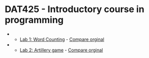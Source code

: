 # DAT425 - Introductory course in programming

*  - [Lab 1: Word Counting](lab1) - [Compare orginal](https://github.com/Falsen/Chalmers-Z/compare/78cbebab74bc146292df4bacaf377e6e04c4fb24...master)
*  - [Lab 2: Artillery game](lab2) - [Compare orginal](https://github.com/Falsen/Chalmers-Z/compare/c6a8358982a6abcba8439c488955c2ad2f09e310...78cbebab74bc146292df4bacaf377e6e04c4fb24)